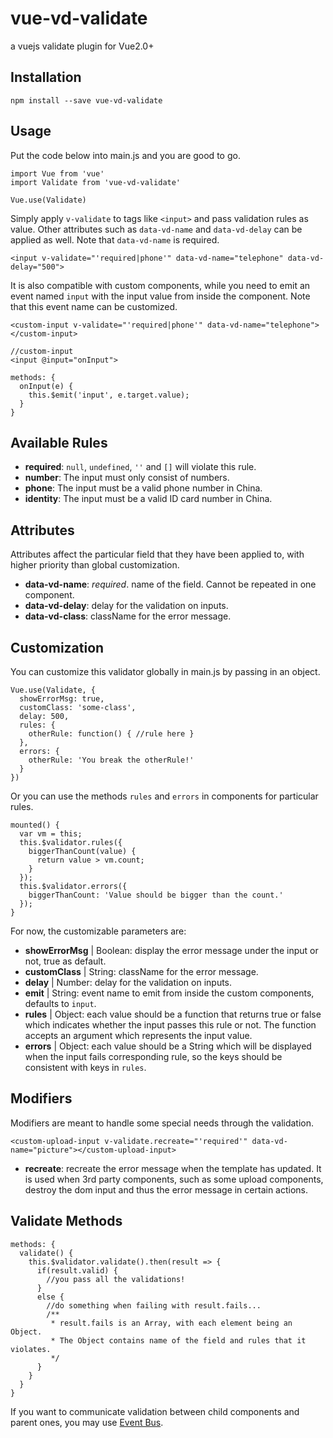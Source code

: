 # vue-vd-validate
a vuejs validate plugin for Vue2.0+

## Installation
```
npm install --save vue-vd-validate
```

## Usage
Put the code below into main.js and you are good to go.
```
import Vue from 'vue'
import Validate from 'vue-vd-validate'

Vue.use(Validate)
```
Simply apply `v-validate` to tags like `<input>` and pass validation rules as value. Other attributes such as `data-vd-name` and `data-vd-delay` can be applied as well. Note that `data-vd-name` is required.
```
<input v-validate="'required|phone'" data-vd-name="telephone" data-vd-delay="500">
```
It is also compatible with custom components, while you need to emit an event named `input` with the input value from inside the component. Note that this event name can be customized.
```
<custom-input v-validate="'required|phone'" data-vd-name="telephone"></custom-input>

//custom-input
<input @input="onInput">

methods: {
  onInput(e) {
    this.$emit('input', e.target.value);
  }
}
```

## Available Rules
- **required**: `null`, `undefined`, `''` and `[]` will violate this rule.
- **number**: The input must only consist of numbers.
- **phone**: The input must be a valid phone number in China.
- **identity**: The input must be a valid ID card number in China.

## Attributes
Attributes affect the particular field that they have been applied to, with higher priority than global customization.
- **data-vd-name**: *required*. name of the field. Cannot be repeated in one component.
- **data-vd-delay**: delay for the validation on inputs.
- **data-vd-class**: className for the error message.

## Customization
You can customize this validator globally in main.js by passing in an object.
```
Vue.use(Validate, {
  showErrorMsg: true,
  customClass: 'some-class',
  delay: 500,
  rules: {
    otherRule: function() { //rule here }
  },
  errors: {
    otherRule: 'You break the otherRule!'
  }
})
```
Or you can use the methods `rules` and `errors` in components for particular rules.
```
mounted() {
  var vm = this;
  this.$validator.rules({
    biggerThanCount(value) {
      return value > vm.count;
    }
  });
  this.$validator.errors({
    biggerThanCount: 'Value should be bigger than the count.'
  });
}
```
For now, the customizable parameters are:
- **showErrorMsg** | Boolean: display the error message under the input or not, true as default.
- **customClass** | String: className for the error message.
- **delay** | Number: delay for the validation on inputs.
- **emit** | String: event name to emit from inside the custom components, defaults to `input`.
- **rules** | Object: each value should be a function that returns true or false which indicates whether the input passes this rule or not. The function accepts an argument which represents the input value.
- **errors** | Object: each value should be a String which will be displayed when the input fails corresponding rule, so the keys should be consistent with keys in `rules`.

## Modifiers
Modifiers are meant to handle some special needs through the validation.
```
<custom-upload-input v-validate.recreate="'required'" data-vd-name="picture"></custom-upload-input>
```
- **recreate**: recreate the error message when the template has updated. It is used when 3rd party components, such as some upload components, destroy the dom input and thus the error message in certain actions.

## Validate Methods
```
methods: {
  validate() {
    this.$validator.validate().then(result => {
      if(result.valid) {
        //you pass all the validations!
      }
      else {
        //do something when failing with result.fails...
        /**
         * result.fails is an Array, with each element being an Object.
         * The Object contains name of the field and rules that it violates.
         */
      }
    }
  }
}
```
If you want to communicate validation between child components and parent ones, you may use [Event Bus](https://vuejs.org/v2/guide/components.html#Non-Parent-Child-Communication).
